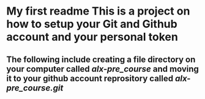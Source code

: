 ﻿# My first readme This is a project on how to setup your Git and Github account and your personal token
## The following include creating a file directory on your computer called *alx-pre_course* and moving it to your github account reprository called *alx-pre_course.git*
